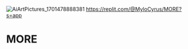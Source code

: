 ![AiArtPictures_1701478888381](https://github.com/MyloCyrus/MORE/assets/106925214/580586ad-8536-4c7e-b1af-4c3b5089e7e9)
https://replit.com/@MyloCyrus/MORE?s=app
# MORE
